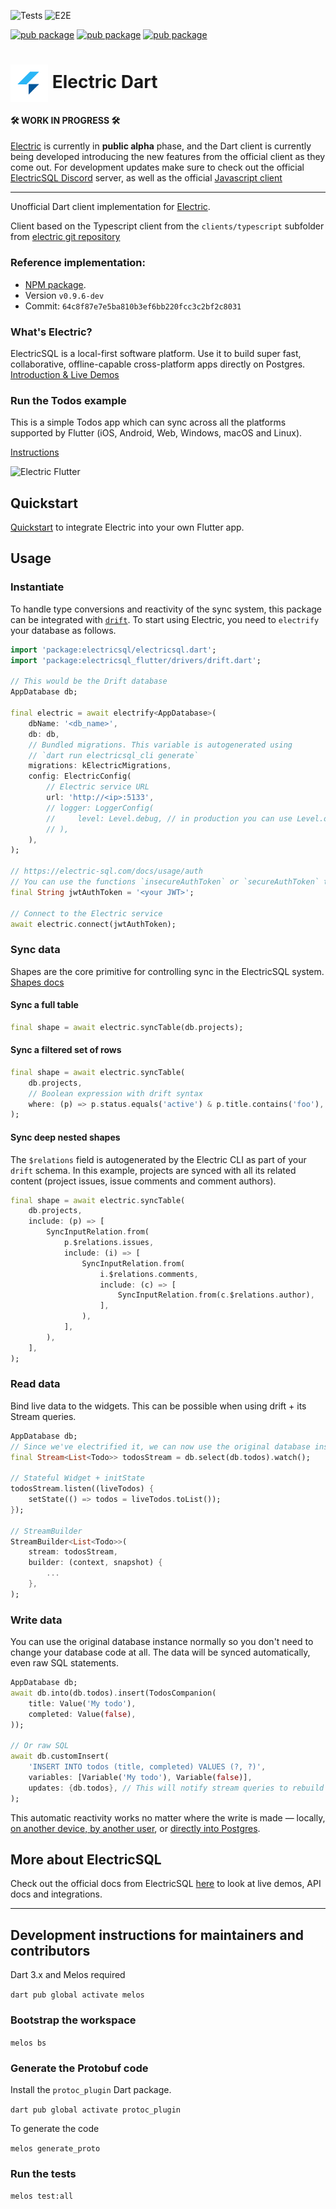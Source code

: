 ![Tests](https://github.com/SkillDevs/electric_dart/actions/workflows/tests.yml/badge.svg)
![E2E](https://github.com/SkillDevs/electric_dart/actions/workflows/e2e.yml/badge.svg)

[![pub package](https://img.shields.io/pub/v/electricsql.svg?label=electricsql&color=blue)](https://pub.dartlang.org/packages/electricsql)
[![pub package](https://img.shields.io/pub/v/electricsql_flutter.svg?label=electricsql_flutter&color=blue)](https://pub.dartlang.org/packages/electricsql_flutter)
[![pub package](https://img.shields.io/pub/v/electricsql_cli.svg?label=electricsql_cli&color=blue)](https://pub.dartlang.org/packages/electricsql_cli)

<h1>
    <img align="center" height="60" src="https://raw.githubusercontent.com/SkillDevs/electric_dart/master/resources/electric_dart_icon.png"/>
    Electric Dart
</h1>

#### 🛠️ WORK IN PROGRESS 🛠️

[Electric](https://electric-sql.com/) is currently in **public alpha** phase, and the Dart client is currently being developed introducing the new features from the official client as they come out.
For development updates make sure to check out the official [ElectricSQL Discord](https://discord.gg/B7kHGwDcbj) server, as well as the official [Javascript client](https://www.npmjs.com/package/electric-sql)

---

Unofficial Dart client implementation for [Electric](https://electric-sql.com/).

Client based on the Typescript client from the `clients/typescript` subfolder from [electric git repository](https://github.com/electric-sql/electric)

### Reference implementation:

* [NPM package](https://www.npmjs.com/package/electric-sql).
* Version `v0.9.6-dev`
* Commit: `64c8f87e7e5ba810b3ef6bb220fcc3c2bf2c8031`


### What's Electric?

ElectricSQL is a local-first software platform. Use it to build super fast, collaborative, offline-capable cross-platform apps directly on Postgres. [Introduction & Live Demos](https://electric-sql.com/docs/intro/local-first)


### Run the Todos example

This is a simple Todos app which can sync across all the platforms supported by Flutter (iOS, Android, Web, Windows, macOS and Linux).

[Instructions](https://github.com/SkillDevs/electric_dart/blob/master/todos_flutter/README.md)

![Electric Flutter](https://github.com/SkillDevs/electric_dart/assets/22084723/4fa1d198-97c6-48ef-9500-24bd1cf788ea)

## Quickstart

[Quickstart](https://github.com/SkillDevs/electric_dart/blob/master/docs/quickstart.md) to integrate Electric into your own Flutter app.


## Usage

### Instantiate

To handle type conversions and reactivity of the sync system, this package can be integrated with [`drift`](https://pub.dev/packages/drift).
To start using Electric, you need to `electrify` your database as follows.

```dart
import 'package:electricsql/electricsql.dart';
import 'package:electricsql_flutter/drivers/drift.dart';

// This would be the Drift database
AppDatabase db;

final electric = await electrify<AppDatabase>(
    dbName: '<db_name>',
    db: db,
    // Bundled migrations. This variable is autogenerated using
    // `dart run electricsql_cli generate`
    migrations: kElectricMigrations,
    config: ElectricConfig(
        // Electric service URL
        url: 'http://<ip>:5133',
        // logger: LoggerConfig(
        //     level: Level.debug, // in production you can use Level.off
        // ),
    ),
);

// https://electric-sql.com/docs/usage/auth
// You can use the functions `insecureAuthToken` or `secureAuthToken` to generate one
final String jwtAuthToken = '<your JWT>';

// Connect to the Electric service
await electric.connect(jwtAuthToken);
```

### Sync data

Shapes are the core primitive for controlling sync in the ElectricSQL system. [Shapes docs](https://electric-sql.com/docs/usage/data-access/shapes)

#### Sync a full table

```dart
final shape = await electric.syncTable(db.projects);
```

#### Sync a filtered set of rows

```dart
final shape = await electric.syncTable(
    db.projects,
    // Boolean expression with drift syntax
    where: (p) => p.status.equals('active') & p.title.contains('foo'),
);
```

#### Sync deep nested shapes

The `$relations` field is autogenerated by the Electric CLI as part of your `drift` schema.
In this example, projects are synced with all its related content (project issues, issue comments and comment authors).

```dart
final shape = await electric.syncTable(
    db.projects,
    include: (p) => [
        SyncInputRelation.from(
            p.$relations.issues,
            include: (i) => [
                SyncInputRelation.from(
                    i.$relations.comments,
                    include: (c) => [
                        SyncInputRelation.from(c.$relations.author),
                    ],
                ),
            ],
        ),
    ],
);
```

### Read data

Bind live data to the widgets. This can be possible when using drift + its Stream queries.

```dart
AppDatabase db;
// Since we've electrified it, we can now use the original database instance normally.
final Stream<List<Todo>> todosStream = db.select(db.todos).watch();

// Stateful Widget + initState
todosStream.listen((liveTodos) {
    setState(() => todos = liveTodos.toList());
});

// StreamBuilder
StreamBuilder<List<Todo>>(
    stream: todosStream,
    builder: (context, snapshot) {
        ...
    },
);
```

### Write data

You can use the original database instance normally so you don't need to change your database code at all. The data will be synced automatically, even raw SQL statements.

```dart
AppDatabase db;
await db.into(db.todos).insert(TodosCompanion(
    title: Value('My todo'),
    completed: Value(false),
));

// Or raw SQL
await db.customInsert(
    'INSERT INTO todos (title, completed) VALUES (?, ?)',
    variables: [Variable('My todo'), Variable(false)],
    updates: {db.todos}, // This will notify stream queries to rebuild the widget
);
```

This automatic reactivity works no matter where the write is made — locally, [on another device, by another user](https://electric-sql.com/docs/intro/multi-user), or [directly into Postgres](https://electric-sql.com/docs/intro/active-active).

## More about ElectricSQL

Check out the official docs from ElectricSQL [here](https://electric-sql.com/docs) to look at live demos, API docs and integrations.

---

## Development instructions for maintainers and contributors

Dart 3.x and Melos required

`dart pub global activate melos`


### Bootstrap the workspace

`melos bs`


### Generate the Protobuf code

Install the `protoc_plugin` Dart package.

`dart pub global activate protoc_plugin`

To generate the code

`melos generate_proto`


### Run the tests

`melos test:all`
